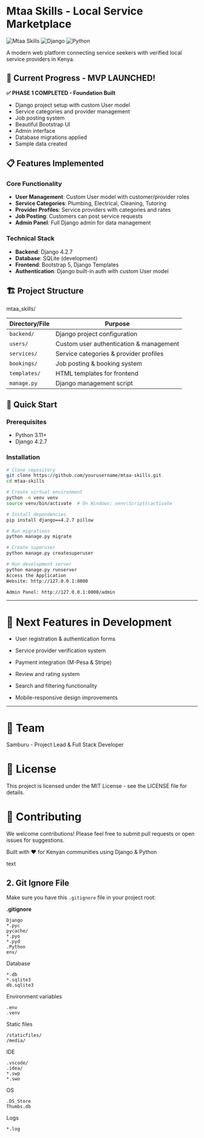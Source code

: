 # Mtaa Skills - Local Service Marketplace

![Mtaa Skills](https://img.shields.io/badge/Mtaa-Skills-brightgreen)
![Django](https://img.shields.io/badge/Django-4.2.7-green)
![Python](https://img.shields.io/badge/Python-3.11-blue)

A modern web platform connecting service seekers with verified local service providers in Kenya.

## 🚀 Current Progress - MVP LAUNCHED!

**✅ PHASE 1 COMPLETED - Foundation Built**
- Django project setup with custom User model
- Service categories and provider management
- Job posting system
- Beautiful Bootstrap UI
- Admin interface
- Database migrations applied
- Sample data created

## 📋 Features Implemented

### Core Functionality
- **User Management**: Custom User model with customer/provider roles
- **Service Categories**: Plumbing, Electrical, Cleaning, Tutoring
- **Provider Profiles**: Service providers with categories and rates
- **Job Posting**: Customers can post service requests
- **Admin Panel**: Full Django admin for data management

### Technical Stack
- **Backend**: Django 4.2.7
- **Database**: SQLite (development)
- **Frontend**: Bootstrap 5, Django Templates
- **Authentication**: Django built-in auth with custom User model

## 🏗️ Project Structure
mtaa_skills/

| Directory/File | Purpose |
|---------------|---------|
| `backend/` | Django project configuration |
| `users/` | Custom user authentication & management |
| `services/` | Service categories & provider profiles |
| `bookings/` | Job posting & booking system |
| `templates/` | HTML templates for frontend |
| `manage.py` | Django management script |




## 🚀 Quick Start

### Prerequisites
- Python 3.11+
- Django 4.2.7

### Installation
```bash
# Clone repository
git clone https://github.com/yourusername/mtaa-skills.git
cd mtaa-skills

# Create virtual environment
python -m venv venv
source venv/bin/activate  # On Windows: venv\Scripts\activate

# Install dependencies
pip install django==4.2.7 pillow

# Run migrations
python manage.py migrate

# Create superuser
python manage.py createsuperuser

# Run development server
python manage.py runserver
Access the Application
Website: http://127.0.0.1:8000

Admin Panel: http://127.0.0.1:8000/admin
```

---

# 🎯 Next Features in Development

- User registration & authentication forms

- Service provider verification system

- Payment integration (M-Pesa & Stripe)

- Review and rating system

- Search and filtering functionality

- Mobile-responsive design improvements

---

# 👥 Team
Samburu - Project Lead & Full Stack Developer

# 📄 License
This project is licensed under the MIT License - see the LICENSE file for details.

# 🤝 Contributing
We welcome contributions! Please feel free to submit pull requests or open issues for suggestions.

Built with ❤️ for Kenyan communities using Django & Python

text

## **2. Git Ignore File**

Make sure you have this `.gitignore` file in your project root:

**.gitignore**
```
Django
*.pyc
pycache/
*.pyo
*.pyd
.Python
env/
```

Database
```
*.db
*.sqlite3
db.sqlite3
```

Environment variables
```
.env
.venv
```

Static files
```
/staticfiles/
/media/
```

IDE
```
.vscode/
.idea/
*.swp
*.swo
```

OS
```
.DS_Store
Thumbs.db
```

Logs
```
*.log
```
